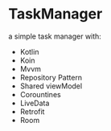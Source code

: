 # TaskManager
a simple task manager with:
- Kotlin
- Koin
- Mvvm
- Repository Pattern
- Shared viewModel
- Corountines
- LiveData
- Retrofit
- Room
